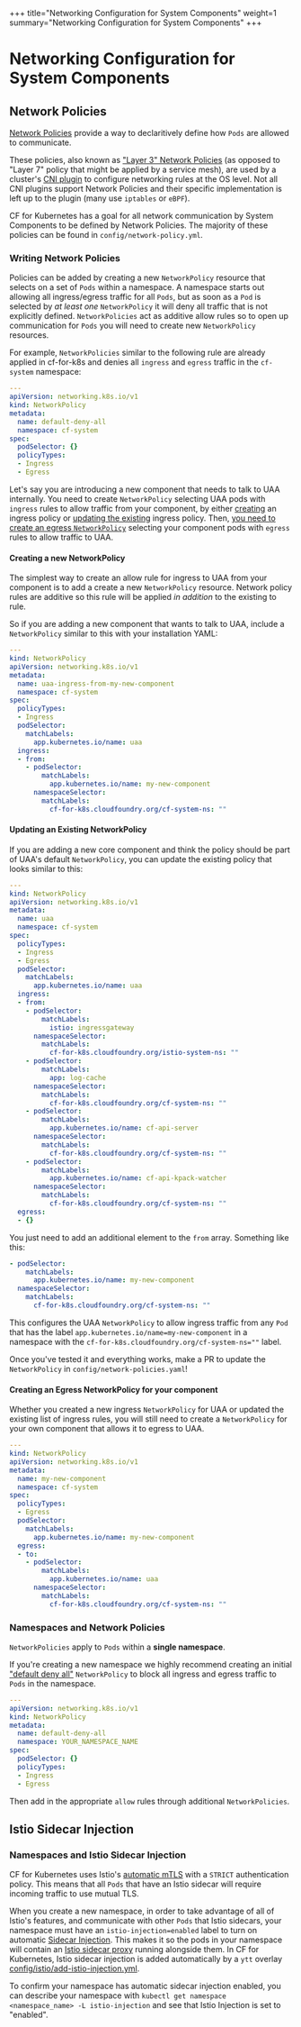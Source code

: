 +++
title="Networking Configuration for System Components"
weight=1
summary="Networking Configuration for System Components"
+++

# Networking Configuration for System Components

## Network Policies

[Network Policies](https://kubernetes.io/docs/concepts/services-networking/network-policies/) provide a way to declaritively define how `Pods` are allowed to communicate.

These policies, also known as ["Layer 3" Network Policies](https://en.wikipedia.org/wiki/OSI_model#Layer_3:_Network_Layer) (as opposed to "Layer 7" policy that might be applied by a service mesh), are used by a cluster's [CNI plugin](https://kubernetes.io/docs/concepts/extend-kubernetes/compute-storage-net/network-plugins/) to configure networking rules at the OS level. Not all CNI plugins support Network Policies and their specific implementation is left up to the plugin (many use `iptables` or `eBPF`).

CF for Kubernetes has a goal for all network communication by System Components to be defined by Network Policies. The majority of these policies can be found in `config/network-policy.yml`.

### Writing Network Policies

Policies can be added by creating a new `NetworkPolicy` resource that selects on a set of `Pods` within a namespace. A namespace starts out allowing all ingress/egress traffic for all `Pods`, but as soon as a `Pod` is selected by _at least one_ `NetworkPolicy` it will deny all traffic that is not explicitly defined. `NetworkPolicies` act as additive allow rules so to open up communication for `Pods` you will need to create new `NetworkPolicy` resources.

For example, `NetworkPolicies` similar to the following rule are already applied in cf-for-k8s and denies all `ingress` and `egress` traffic in the `cf-system` namespace:

```yaml
---
apiVersion: networking.k8s.io/v1
kind: NetworkPolicy
metadata:
  name: default-deny-all
  namespace: cf-system
spec:
  podSelector: {}
  policyTypes:
  - Ingress
  - Egress
```


Let's say you are introducing a new component that needs to talk to UAA internally. You need to create `NetworkPolicy` selecting UAA pods with `ingress` rules to allow traffic from your component, by either [creating]("#creating-a-new-networkpolicy") an ingress policy or [updating the existing]("#updating-an-existing-networkpolicy") ingress policy. Then, [you need to create an egress `NetworkPolicy`](#creating-an-egress-networkpolicy-for-your-component) selecting your component pods with `egress` rules to allow traffic to UAA.


#### Creating a new NetworkPolicy
The simplest way to create an allow rule for ingress to UAA from your component
is to add a create a new `NetworkPolicy` resource. Network policy rules are
additive so this rule will be applied _in addition_ to the existing to rule.

So if you are adding a new component that wants to talk to UAA, include a
`NetworkPolicy` similar to this with your installation YAML:

```yaml
---
kind: NetworkPolicy
apiVersion: networking.k8s.io/v1
metadata:
  name: uaa-ingress-from-my-new-component
  namespace: cf-system
spec:
  policyTypes:
  - Ingress
  podSelector:
    matchLabels:
      app.kubernetes.io/name: uaa
  ingress:
  - from:
    - podSelector:
        matchLabels:
          app.kubernetes.io/name: my-new-component
      namespaceSelector:
        matchLabels:
          cf-for-k8s.cloudfoundry.org/cf-system-ns: ""
```

#### Updating an Existing NetworkPolicy
If you are adding a new core component and think the policy should be part of UAA's default `NetworkPolicy`, you can update the existing policy that looks similar to this:

```yaml
---
kind: NetworkPolicy
apiVersion: networking.k8s.io/v1
metadata:
  name: uaa
  namespace: cf-system
spec:
  policyTypes:
  - Ingress
  - Egress
  podSelector:
    matchLabels:
      app.kubernetes.io/name: uaa
  ingress:
  - from:
    - podSelector:
        matchLabels:
          istio: ingressgateway
      namespaceSelector:
        matchLabels:
          cf-for-k8s.cloudfoundry.org/istio-system-ns: ""
    - podSelector:
        matchLabels:
          app: log-cache
      namespaceSelector:
        matchLabels:
          cf-for-k8s.cloudfoundry.org/cf-system-ns: ""
    - podSelector:
        matchLabels:
          app.kubernetes.io/name: cf-api-server
      namespaceSelector:
        matchLabels:
          cf-for-k8s.cloudfoundry.org/cf-system-ns: ""
    - podSelector:
        matchLabels:
          app.kubernetes.io/name: cf-api-kpack-watcher
      namespaceSelector:
        matchLabels:
          cf-for-k8s.cloudfoundry.org/cf-system-ns: ""
  egress:
  - {}
```

You just need to add an additional element to the `from` array. Something like this:

```yaml
- podSelector:
    matchLabels:
      app.kubernetes.io/name: my-new-component
  namespaceSelector:
    matchLabels:
      cf-for-k8s.cloudfoundry.org/cf-system-ns: ""
```

This configures the UAA `NetworkPolicy` to allow ingress traffic from any `Pod` that has the label `app.kubernetes.io/name=my-new-component` in a namespace with the `cf-for-k8s.cloudfoundry.org/cf-system-ns=""` label.

Once you've tested it and everything works, make a PR to update the `NetworkPolicy` in `config/network-policies.yaml`!

#### Creating an Egress NetworkPolicy for your component
Whether you created a new ingress `NetworkPolicy` for UAA or updated the
existing list of ingress rules, you will still need to create a `NetworkPolicy`
for your own component that allows it to egress to UAA.

```yaml
---
kind: NetworkPolicy
apiVersion: networking.k8s.io/v1
metadata:
  name: my-new-component
  namespace: cf-system
spec:
  policyTypes:
  - Egress
  podSelector:
    matchLabels:
      app.kubernetes.io/name: my-new-component
  egress:
  - to:
    - podSelector:
        matchLabels:
          app.kubernetes.io/name: uaa
      namespaceSelector:
        matchLabels:
          cf-for-k8s.cloudfoundry.org/cf-system-ns: ""
```
### Namespaces and Network Policies
`NetworkPolicies` apply to `Pods` within a **single namespace**.

If you're creating a new namespace we highly recommend creating an initial ["default deny all"](https://kubernetes.io/docs/concepts/services-networking/network-policies/#default-deny-all-ingress-and-all-egress-traffic) `NetworkPolicy` to block all ingress and egress traffic to `Pods` in the namespace.

```yaml
---
apiVersion: networking.k8s.io/v1
kind: NetworkPolicy
metadata:
  name: default-deny-all
  namespace: YOUR_NAMESPACE_NAME
spec:
  podSelector: {}
  policyTypes:
  - Ingress
  - Egress
```

Then add in the appropriate `allow` rules through additional `NetworkPolicies`.


## Istio Sidecar Injection

### Namespaces and Istio Sidecar Injection
CF for Kubernetes uses Istio's [automatic mTLS](https://istio.io/latest/docs/tasks/security/authentication/authn-policy/#auto-mutual-tls) with a `STRICT` authentication policy. This means that all `Pods` that have an Istio sidecar will require incoming traffic to use mutual TLS.

When you create a new namespace, in order to take advantage of all of Istio's features, and communicate with other `Pods` that Istio sidecars, your namespace must have an `istio-injection=enabled` label to turn on automatic [Sidecar Injection](https://istio.io/latest/docs/setup/additional-setup/sidecar-injection/). This makes it so the pods in your namespace will contain an [Istio sidecar proxy](https://istio.io/latest/docs/reference/config/networking/sidecar/) running alongside them. In CF for Kubernetes, Istio sidecar injection is added automatically by a `ytt` overlay [config/istio/add-istio-injection.yml](https://github.com/cloudfoundry/cf-for-k8s/blob/develop/config/istio/add-istio-injection.yml).

To confirm your namespace has automatic sidecar injection enabled, you can describe your namespace with `kubectl get namespace <namespace_name> -L istio-injection` and see that Istio Injection is set to "enabled".
